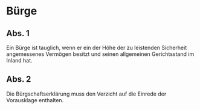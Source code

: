 # Bürge



## Abs. 1

 Ein Bürge ist tauglich, wenn er ein der Höhe der zu leistenden Sicherheit angemessenes Vermögen besitzt und seinen allgemeinen Gerichtsstand im Inland hat.

## Abs. 2

 Die Bürgschaftserklärung muss den Verzicht auf die Einrede der Vorausklage enthalten. 

